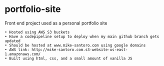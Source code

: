 # portfolio-site
Front end project used as a personal portfolio site

	• Hosted using AWS S3 buckets
	• Have a codepipeline setup to deploy when my main github branch gets updated
	• Should be hosted at www.mike-santoro.com using google domains
	• AWS link: http://mike-santoro.com.s3-website-us-east-1.amazonaws.com/
    • Built using html, css, and a small amount of vanilla JS
